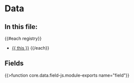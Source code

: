 # Data

## In this file:

{{#each registry}}
* <a href="#{{ this}}">{{ this }}</a>
{{/each}}

## Fields

{{>function core.data.field-js.module-exports name="field"}}
